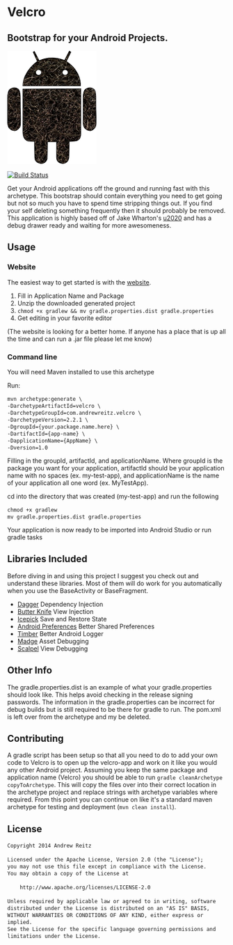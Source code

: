 # Velcro

## Bootstrap for your Android Projects.

![Velcro Image](velcro-android.png)

[![Build Status](https://travis-ci.org/pieces029/velcro.svg?branch=refactor)](https://travis-ci.org/pieces029/velcro)

Get your Android applications off the ground and running fast with this archetype. This bootstrap
should contain everything you need to get going but not so much you have to spend time stripping
things out. If you find your self deleting something frequently then it should probably be removed.
This application is highly based off of Jake Wharton's [u2020](https://github.com/JakeWharton/u2020)
and has a debug drawer ready and waiting for more awesomeness.

## Usage

### Website

The easiest way to get started is with the [website](http://velcro.andrewreitz.com).

1. Fill in Application Name and Package
1. Unzip the downloaded generated project
1. `chmod +x gradlew && mv gradle.properties.dist gradle.properties`
1. Get editing in your favorite editor

(The website is looking for a better home. If anyone has a place that is up all the time and can run a .jar file please
let me know)

### Command line

You will need Maven installed to use this archetype

Run:

    mvn archetype:generate \
    -DarchetypeArtifactId=velcro \
    -DarchetypeGroupId=com.andrewreitz.velcro \
    -DarchetypeVersion=2.2.1 \
    -DgroupId={your.package.name.here} \
    -DartifactId={app-name} \
    -DapplicationName={AppName} \
    -Dversion=1.0

Filling in the groupId, artifactId, and applicationName. Where groupId is the package you want for
your application, artifactId should be your application name with no spaces (ex. my-test-app), and
applicationName is the name of your application all one word (ex. MyTestApp).

cd into the directory that was created (my-test-app) and run the following

    chmod +x gradlew
    mv gradle.properties.dist gradle.properties

Your application is now ready to be imported into Android Studio or run gradle tasks

## Libraries Included

Before diving in and using this project I suggest you check out and understand these libraries. Most
of them will do work for you automatically when you use the BaseActivity or BaseFragment.

* [Dagger](https://github.com/square/dagger) Dependency Injection
* [Butter Knife](https://github.com/JakeWharton/butterknife) View Injection
* [Icepick](https://github.com/frankiesardo/icepick) Save and Restore State
* [Android Preferences](https://github.com/InkApplications/android-preferences) Better Shared Preferences
* [Timber](https://github.com/JakeWharton/timber) Better Android Logger
* [Madge](https://github.com/JakeWharton/madge) Asset Debugging
* [Scalpel](https://github.com/JakeWharton/scalpel) View Debugging

## Other Info

The gradle.properties.dist is an example of what your gradle.properties should look like. This helps
 avoid checking in the release signing passwords. The information in the gradle.properties can be
 incorrect for debug builds but is still required to be there for gradle to run. The pom.xml is left
 over from the archetype and my be deleted.

## Contributing

A gradle script has been setup so that all you need to do to add your own code to Velcro is to open
up the velcro-app and work on it like you would any other Android project. Assuming you keep the
same package and application name (Velcro) you should be able to run
`gradle cleanArchetype copyToArchetype`. This will copy
the files over into their correct location in the archetype project and replace strings with
archetype variables where required. From this point you can continue on like it's a standard maven
archetype for testing and deployment (`mvn clean install`).

## License

    Copyright 2014 Andrew Reitz

    Licensed under the Apache License, Version 2.0 (the "License");
    you may not use this file except in compliance with the License.
    You may obtain a copy of the License at

        http://www.apache.org/licenses/LICENSE-2.0

    Unless required by applicable law or agreed to in writing, software
    distributed under the License is distributed on an "AS IS" BASIS,
    WITHOUT WARRANTIES OR CONDITIONS OF ANY KIND, either express or implied.
    See the License for the specific language governing permissions and
    limitations under the License.

